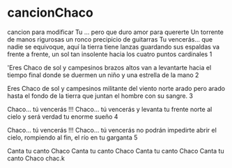 # cancionChaco
cancion para modificar
Tu … pero que duro amor para quererte
Un torrente de manos rigurosas
un ronco precipicio de guitarras
Tu vencerás…
que nadie se equivoque, aquí la tierra
tiene lanzas guardando sus espaldas
va frente a frente, un sol tan insolente
hacia los cuatro puntos cardinales
1

'Eres Chaco de sol y campesinos
brazos altos van a levantarte
hacia el tiempo final donde se duermen
un niño y una estrella de la mano
2

Eres Chaco de sol y campesinos
militante del viento norte arado
pero arado hasta el fondo de la tierra
que juntan el hombre con su sangre.
3

Chaco… tú vencerás !!!
Chaco… tú vencerás
y levanta tu frente norte al cielo
y será verdad tu enorme sueño
4

Chaco… tú vencerás !!!
Chaco… tú vencerás
no podrán impedirte
abrir el cielo,
rompiendo al fin, el río
en tu garganta
5

Canta tu canto Chaco
Canta tu canto Chaco
Canta tu canto Chaco
Canta tu canto Chaco
chac.k
